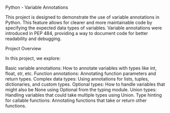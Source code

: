 Python - Variable Annotations

This project is designed to demonstrate the use of variable annotations in Python. This feature allows for clearer and more maintainable code by specifying the expected data types of variables. Variable annotations were introduced in PEP 484, providing a way to document code for better readability and debugging.

Project Overview

In this project, we explore:

Basic variable annotations: How to annotate variables with types like int, float, str, etc.
Function annotations: Annotating function parameters and return types.
Complex data types: Using annotations for lists, tuples, dictionaries, and custom types.
Optional types: How to handle variables that might also be None using Optional from the typing module.
Union types: Handling variables that could take multiple types using Union.
Type hinting for callable functions: Annotating functions that take or return other functions.
